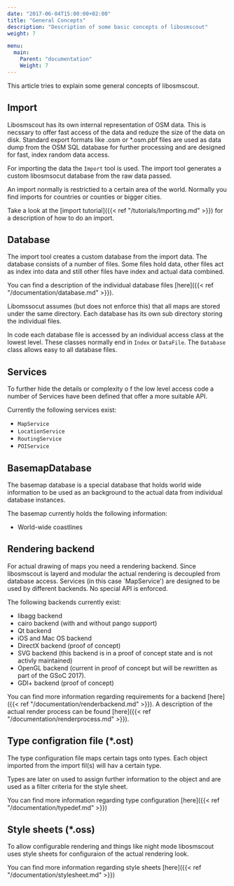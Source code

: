 ```yaml
---
date: "2017-06-04T15:00:00+02:00"
title: "General Concepts"
description: "Description of some basic concepts of libosmscout"
weight: 7

menu:
  main:
    Parent: "documentation"
    Weight: 7
---
```


This article tries to explain some general concepts of libosmscout.

## Import

Libosmscout has its own internal representation of OSM data. This is necssary
to offer fast access of the data and reduze the size of the data on disk.
Standard export formats like .osm or *.osm.pbf files are used as data dump
from the OSM SQL database for further processing and are designed  for fast,
index random data access.

For importing the data the `Import` tool is used. The import tool generates
a custom libosmsocut database from the raw data passed.

An import normally is restrictied to a certain area of the world. Normally
you find imports for countries or counties or bigger cities.

Take a look at the [import tutorial]({{< ref "/tutorials/Importing.md" >}}) for
a description of how to do an import.

## Database

The import tool creates a custom database from the import data. The database
consists of a number of files. Some files hold data, other files
act as index into data and still other files have index and actual data combined.

You can find a description of the individual database files
[here]({{< ref "/documentation/database.md" >}}).

Libomssocut assumes (but does not enforce this) that all maps are stored under
the same directory. Each database has its own sub directory storing the
individual files.

In code each database file is accessed by an individual access class at the
lowest level. These classes normally end in `Index` or `DataFile`.
The `Database` class allows easy to all database files.

## Services

To further hide the details or complexity o f the low level access code a number
of Services have been defined that offer a more suitable API.

Currently the following services exist:

* `MapService`
* `LocationService`
* `RoutingService`
* `POIService`

## BasemapDatabase

The basemap database is a special database that holds world wide information
to be used as an background to the actual data from individual database
instances.

The basemap currently holds the following information:

* World-wide coastlines

## Rendering backend

For actual drawing of maps you need a rendering backend. Since libosmscout is
layerd and modular the actual rendering is decoupled from database access.
Services (in this case `MapService') are designed to be used by different
backends. No special API is enforced. 

The following backends currently exist:

* libagg backend
* cairo backend (with and without pango support)
* Qt backend
* iOS and Mac OS backend
* DirectX backend (proof of concept)
* SVG backend (this backend is in a proof of concept state and is not activly
  maintained)
* OpenGL backend (current in proof of concept but will be rewritten as part of
  the GSoC 2017).
* GDI+ backend (proof of concept)
  
You can find more information regarding requirements for a backend 
[here]({{< ref "/documentation/renderbackend.md" >}}). A description of the actual
render process can be found [here]({{< ref "/documentation/renderprocess.md" >}}).

## Type configration file (*.ost)

The type configuration file maps certain tags onto types. Each object
imported from the import fil(s) will hav a certain type.

Types are later on used to assign further information to the object and
are used as a filter criteria for the style sheet.

You can find more information regarding type configuration
[here]({{< ref "/documentation/typedef.md" >}})

## Style sheets (*.oss)

To allow configurable rendering and things like night mode libosmscout
uses style sheets for configuraion of the actual rendering look.

You can find more information regarding style sheets
[here]({{< ref "/documentation/stylesheet.md" >}})


